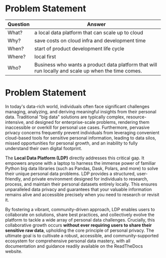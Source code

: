 # Problem Statement

| Question | Answer                                                                                             |
|----------|----------------------------------------------------------------------------------------------------|
| What?    | a local data platform that can scale up to cloud                                                   |
| Why?     | save costs on cloud infra and development time                                                    |
| When?    | start of product development life cycle                                                            |
| Where?   | local first                                                                                        |
| Who?     | Business who wants a product data platform that will run locally and scale up when the time comes. |


# Problem Statement

In today's data-rich world, individuals often face significant challenges managing, analyzing, and deriving meaningful insights from their personal data. Traditional "big data" solutions are typically complex, resource-intensive, and designed for enterprise-scale problems, rendering them inaccessible or overkill for personal use cases. Furthermore, pervasive privacy concerns frequently prevent individuals from leveraging convenient cloud-based tools for sensitive personal information, leading to data silos, missed opportunities for personal growth, and an inability to fully understand their own digital footprint.

The **Local Data Platform (LDP)** directly addresses this critical gap. It empowers anyone with a laptop to harness the immense power of familiar Python big data libraries (such as Pandas, Dask, Polars, and more) to solve their unique personal data problems. LDP provides a structured, user-friendly, and private environment designed for individuals to research, process, and maintain their personal datasets entirely locally. This ensures unparalleled data privacy and guarantees that your valuable information remains alive and accessible precisely when you need to research or revisit it.

By fostering a vibrant, community-driven approach, LDP enables users to collaborate on solutions, share best practices, and collectively evolve the platform to tackle a wide array of personal data challenges. Crucially, this collaborative growth occurs **without ever requiring users to share their sensitive raw data**, upholding the core principle of personal privacy. The ultimate goal is to cultivate a robust, accessible, and community-supported ecosystem for comprehensive personal data mastery, with all documentation and guidance readily available on the ReadTheDocs website.